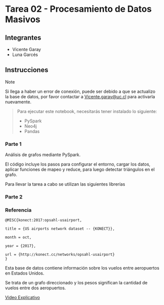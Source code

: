 # Tarea 02 - Procesamiento de Datos Masivos

## Integrantes
- Vicente Garay 
- Luna Garcés 

## Instrucciones

> [!NOTE]
> Si llega a haber un error de conexión, puede ser debido a que se actualizo la base de datos, por favor contactar a Vicente.garay@uc.cl para activarla nuevamente.

> Para ejecutar este notebook, necesitarás tener instalado lo siguiente:
> *   PySpark
> *   Neo4j
> *   Pandas

### Parte 1

Análisis de grafos mediante PySpark. 

El código incluye los pasos para configurar el entorno, cargar los datos, aplicar funciones de mapeo y reduce, para luego detectar triángulos en el grafo. 

Para llevar la tarea a cabo se utilizan las siguientes librerías 


### Parte 2

### Referencia

    @MISC{konect:2017:opsahl-usairport,

    title = {US airports network dataset -- {KONECT}},

    month = oct,

    year = {2017},

    url = {http://konect.cc/networks/opsahl-usairport}
    }


Esta base de datos contiene información sobre los vuelos entre aeropuertos en Estados Unidos. 

Se trata de un grafo direccionado y los pesos significan la cantidad de vuelos entre dos aeropuertos.



[Video Explicativo](https://www.youtube.com/watch?v=j3TUMa_xE0I)
